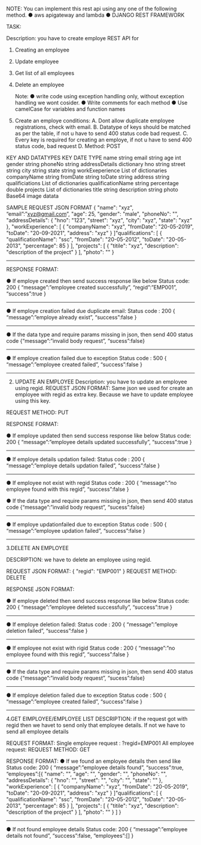 NOTE:
	You can implement this rest api using any one of the following method.
●	aws apigateway and lambda
●	DJANGO REST FRAMEWORK




TASK:

Description: you have to create employe  REST API for 
1.	Creating an employee
2.	Update employee
3.	Get list of all employees
4.	Delete an employee

      Note: 
●	write code using exception handling only, without exception handling we wont cosider.
●	Write comments for each method
●	Use camelCase for variables and function names
1.	Create an employe conditions:
A.	Dont allow duplicate employee registrations, check with email.
B.	Datatype of keys should be matched  as per the table, if not u have to send 400 status code bad request.
C.	Every key is required for creating an employe, if not u have to send 400 status code, bad request
D.	Method: POST

KEY AND DATATYPES
KEY	DATE TYPE
name	string
email	string
age	int
gender	string
phoneNo	string
addressDetails	dictionary
hno	string
street	string
city	string
state	string
workExeperience	List of dictionaries
companyName	string
fromDate	string
toDate	string
address	string
qualificiations	List of dictionaries
qualificationName	string
percentage	double
projects	List of dictionaries
title	string
description	string
photo	Base64 image datata

SAMPLE REQUEST JSON FORMAT
{
  "name": "xyz",
  “email”:”xyz@gmail.com”,
  "age": 25,
  "gender": "male",
  "phoneNo": "",
  "addressDetails": {
    "hno": "123",
    "street": "xyz",
    "city": "xyz",
    "state": "xyz"
  },
  "workExperience": [
    {
      "companyName": "xyz",
      "fromDate": "20-05-2019",
      "toDate": "20-09-2021",
      "address": "xyz"
    }
  ]"qualifications": [
    {
      "qualificationName": "ssc",
      "fromDate": "20-05-2012",
      "toDate": "20-05-2013",
      "percentage": 85
    }
  ],
  "projects": [
    {
      "titile": "xyz",
      "description": "description of the project"
    }
  ],
  "photo": ""
}

________________________________________

RESPONSE FORMAT:

●	If employe created then send success response like below
Status code: 200
{
	“message”:”employee created successfully”,
	“regid”:”EMP001”,
	“success”:true
}

________________________________________

●	If employe creation failed due duplicate email:
Status code : 200
{	“message”:”employe already exist”,
	“success”:false
}

________________________________________

●	 If the data type and require params missing in json, then send 
400 status code
{“message”:”invalid body request”,
“sucess”:false}

________________________________________

●	If employe creation failed due to exception
Status code : 500
{
	“message”:”employee created failed”,
	“success”:false
}

________________________________________
2. UPDATE AN EMPLOYEE
Description: you have to update an employee using regid.
REQUEST JSON FORMAT:
	Same json we used for create an employee with regid as extra key. Because we have to update employee using this key.

REQUEST METHOD: PUT


RESPONSE FORMAT:

●	If employe updated then send success response like below
Status code: 200
{
	“message”:”employee details updated successfully”,
	“success”:true
}

________________________________________

●	If employe details updation failed:
Status code : 200
{	“message”:”employe details updation failed”,
	“success”:false
}

________________________________________
●	If employee not exist with regid
Status code : 200
{	“message”:”no employee found with this regid”,
	“success”:false
}



●	 If the data type and require params missing in json, then send 
400 status code
{“message”:”invalid body request”,
“sucess”:false}

________________________________________

●	If employe updationfailed due to exception
Status code : 500
{
	“message”:”employee updation failed”,
	“success”:false
}


________________________________________
3.DELETE AN EMPLOYEE

DESCRIPTION: we have to delete an employee using regid.

REQUEST JSON FORMAT:
{
  "regid": "EMP001"
}
REQUEST METHOD: DELETE

RESPONSE JSON FORMAT:

●	If employe deleted then send success response like below
Status code: 200
{
	“message”:”employee deleted successfully”,
	“success”:true
}

________________________________________

●	If employe deletion failed:
Status code : 200
{	“message”:”employe deletion failed”,
	“success”:false
}

________________________________________
●	If employee not exist with rigid
Status code : 200
{	“message”:”no employee found with this regid”,
	“success”:false
}


________________________________________


●	 If the data type and require params missing in json, then send 
400 status code
{“message”:”invalid body request”,
“sucess”:false}

________________________________________

●	If employe deletion failed due to exception
Status code : 500
{
	“message”:”employee created failed”,
	“success”:false
}

________________________________________

4.GET EIMPLOYEE/EMPLOYEE LIST
	DESCRIPTION: if the request got with regid  then we havet to send only that employee details. If not we have to send all employee details

REQUEST FORMAT:
Single employee request : 	?regid=EMP001
All employee request: 
REQUEST METHOD: GET

RESPONSE FORMAT:
●	If we found an employee details then send like
Status code: 200
{ “message”:”employee details found”,
   “success”:true,
  “employees”:[{
  "name": "",
  "age": "",
  "gender": "",
  "phoneNo": "",
  "addressDetails": {
    "hno": "",
    "street": "",
    "city": "",
    "state": ""
  },
  "workExperience": [
    {
      "companyName": "xyz",
      "fromDate": "20-05-2019",
      "toDate": "20-09-2021",
      "address": "xyz"
    }
  ]"qualifications": [
    {
      "qualificationName": "ssc",
      "fromDate": "20-05-2012",
      "toDate": "20-05-2013",
      "percentage": 85
    }
  ],
  "projects": [
    {
      "titile": "xyz",
      "description": "description of the project"
    }
  ],
  "photo": ""
}
]
}

	
________________________________________
●	If not found employee details
Status code: 200
{
	“message”:”employee  details not found”,
	“success”:false,
           “employees”:[]
}
